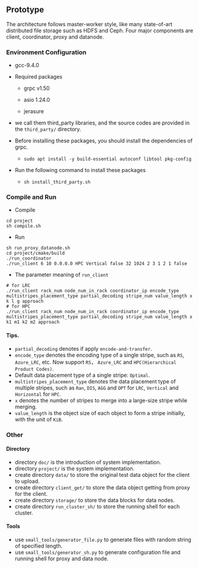 ## Prototype

The architecture follows master-worker style, like many state-of-art distributed file storage such as HDFS and Ceph. Four major components are client, coordinator, proxy and datanode. 

### Environment Configuration

- gcc-9.4.0

- Required packages

  * grpc v1.50

  * asio 1.24.0

  * jerasure

- we call them third_party libraries, and the source codes are provided in the `third_party/` directory.

- Before installing these packages, you should install the dependencies of grpc.

  - ```
    sudo apt install -y build-essential autoconf libtool pkg-config
    ```

- Run the following command to install these packages

  - ```
    sh install_third_party.sh
    ```

### Compile and Run

- Compile

```
cd project
sh compile.sh
```

- Run

```
sh run_proxy_datanode.sh
cd project/cmake/build
./run_coordinator
./run_client 6 10 0.0.0.0 HPC Vertical false 32 1024 2 3 1 2 1 false
```

- The parameter meaning of `run_client`

```
# for LRC
./run_client rack_num node_num_in_rack coordinator_ip encode_type multistripes_placement_type partial_decoding stripe_num value_length x k l g approach
# for HPC
./run_client rack_num node_num_in_rack coordinator_ip encode_type multistripes_placement_type partial_decoding stripe_num value_length x k1 m1 k2 m2 approach
```

#### Tips. 

- `partial_decoding` denotes if apply `encode-and-transfer`.
- `encode_type` denotes the encoding type of a single stripe, such as `RS`,  `Azure_LRC`, etc. Now support `RS`，  `Azure_LRC` and `HPC(Hierarchical Product Codes)`.
- Default  data placement type of a single stripe:  `Optimal`.
- `multistripes_placement_type` denotes the data placement type of multiple stripes, such as `Ran`, `DIS`, `AGG` and `OPT` for `LRC`, `Vertical` and `Horizontal` for `HPC`. 
-  `x` denotes the number of stripes to merge into a large-size stripe while merging. 
- `value_length` is the object size of each object to form a stripe initially, with the unit of `KiB`.

### Other

#### Directory

- directory `doc/`  is the introduction of system implementation.
- directory `project/` is the system implementation.
- create directory `data/` to store the original test data object for the client to upload.
- create directory `client_get/` to store the data object getting from proxy for the client.
- create directory `storage/` to store the data blocks for data nodes.
- create directory `run_cluster_sh/` to store the running shell for each cluster.

#### Tools

- use `small_tools/generator_file.py` to generate files with random string of specified length.
- use `small_tools/generator_sh.py` to generate configuration file and running shell for proxy and data node.

